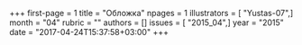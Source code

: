 +++
first-page = 1
title = "Обложка"
npages = 1
illustrators = [ "Yustas-07",]
month = "04"
rubric = ""
authors = []
issues = [ "2015_04",]
year = "2015"
date = "2017-04-24T15:37:58+03:00"
+++
